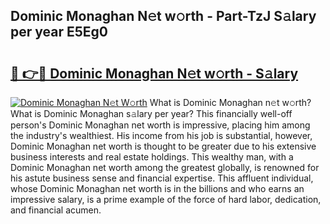 ## Dominic Monaghan N𝚎t w𝚘rth - Part-TzJ S𝚊lary per year E5Eg0

# <h2><a href="http://gc3q9y.nevu.top/?p=Dominic+Monaghan">🔗 👉🔴 Dominic Monaghan N𝚎t w𝚘rth - S𝚊lary</a></h2>

[![Dominic Monaghan N𝚎t W𝚘rth](https://i.imgur.com/Oavwk0R.jpeg)](http://gc3q9y.nevu.top/?p=Dominic+Monaghan)
What is Dominic Monaghan n𝚎t w𝚘rth? What is Dominic Monaghan s𝚊lary per year?
This financially well-off person's Dominic Monaghan net worth is impressive, placing him among the industry's wealthiest. His income from his job is substantial, however, Dominic Monaghan net worth is thought to be greater due to his extensive business interests and real estate holdings. This wealthy man, with a Dominic Monaghan net worth among the greatest globally, is renowned for his astute business sense and financial expertise. This affluent individual, whose Dominic Monaghan net worth is in the billions and who earns an impressive salary, is a prime example of the force of hard labor, dedication, and financial acumen.
